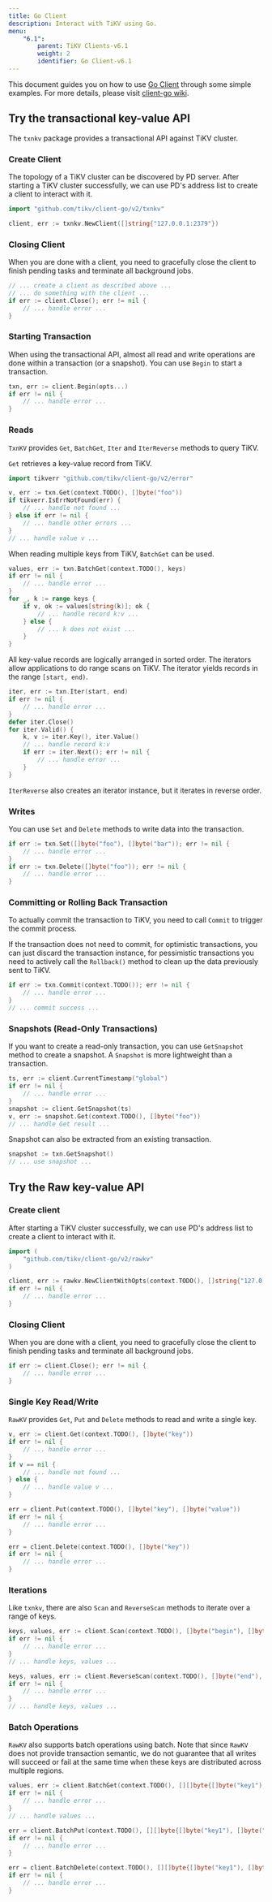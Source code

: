 ```yaml
---
title: Go Client
description: Interact with TiKV using Go.
menu:
    "6.1":
        parent: TiKV Clients-v6.1
        weight: 2
        identifier: Go Client-v6.1
---
```


This document guides you on how to use [Go Client](https://github.com/tikv/client-go) through some simple examples. For more details, please visit [client-go wiki].

## Try the transactional key-value API

The `txnkv` package provides a transactional API against TiKV cluster.

### Create Client

The topology of a TiKV cluster can be discovered by PD server. After starting a TiKV cluster successfully, we can use PD's address list to create a client to interact with it.

```go
import "github.com/tikv/client-go/v2/txnkv"

client, err := txnkv.NewClient([]string{"127.0.0.1:2379"})
```

### Closing Client

When you are done with a client, you need to gracefully close the client to finish pending tasks and terminate all background jobs.

```go
// ... create a client as described above ...
// ... do something with the client ...
if err := client.Close(); err != nil {
    // ... handle error ...
}
```

### Starting Transaction

When using the transactional API, almost all read and write operations are done within a transaction (or a snapshot). You can use `Begin` to start a transaction.

```go
txn, err := client.Begin(opts...)
if err != nil {
    // ... handle error ...
}
```

### Reads

`TxnKV` provides `Get`, `BatchGet`, `Iter` and `IterReverse` methods to query TiKV.

`Get` retrieves a key-value record from TiKV.

```go
import tikverr "github.com/tikv/client-go/v2/error"

v, err := txn.Get(context.TODO(), []byte("foo"))
if tikverr.IsErrNotFound(err) {
    // ... handle not found ...
} else if err != nil {
    // ... handle other errors ...
}
// ... handle value v ...
```

When reading multiple keys from TiKV, `BatchGet` can be used.

```go
values, err := txn.BatchGet(context.TODO(), keys)
if err != nil {
    // ... handle error ...
}
for _, k := range keys {
    if v, ok := values[string(k)]; ok {
        // ... handle record k:v ...
    } else {
        // ... k does not exist ...
    }
}
```

All key-value records are logically arranged in sorted order. The iterators allow applications to do range scans on TiKV. The iterator yields records in the range `[start, end)`.

```go
iter, err := txn.Iter(start, end)
if err != nil {
    // ... handle error ...
}
defer iter.Close()
for iter.Valid() {
    k, v := iter.Key(), iter.Value()
    // ... handle record k:v
    if err := iter.Next(); err != nil {
        // ... handle error ...
    }
}
```

`IterReverse` also creates an iterator instance, but it iterates in reverse order.

### Writes

You can use `Set` and `Delete` methods to write data into the transaction.

```go
if err := txn.Set([]byte("foo"), []byte("bar")); err != nil {
    // ... handle error ...
}
if err := txn.Delete([]byte("foo")); err != nil {
    // ... handle error ...
}
```

### Committing or Rolling Back Transaction

To actually commit the transaction to TiKV, you need to call `Commit` to trigger the commit process.

If the transaction does not need to commit, for optimistic transactions, you can just discard the transaction instance, for pessimistic transactions you need to actively call the `Rollback()` method to clean up the data previously sent to TiKV.

```go
if err := txn.Commit(context.TODO()); err != nil {
    // ... handle error ...
}
// ... commit success ...
```

### Snapshots (Read-Only Transactions)

If you want to create a read-only transaction, you can use `GetSnapshot` method to create a snapshot. A `Snapshot` is more lightweight than a transaction.

```go
ts, err := client.CurrentTimestamp("global")
if err != nil {
    // ... handle error ...
}
snapshot := client.GetSnapshot(ts)
v, err := snapshot.Get(context.TODO(), []byte("foo"))
// ... handle Get result ...
```

Snapshot can also be extracted from an existing transaction.

```go
snapshot := txn.GetSnapshot()
// ... use snapshot ...
```


## Try the Raw key-value API

### Create client

After starting a TiKV cluster successfully, we can use PD's address list to create a client to interact with it.

```go
import (
    "github.com/tikv/client-go/v2/rawkv"
)

client, err := rawkv.NewClientWithOpts(context.TODO(), []string{"127.0.0.1:2379"})
if err != nil {
    // ... handle error ...
}
```

### Closing Client

When you are done with a client, you need to gracefully close the client to finish pending tasks and terminate all background jobs.

```go
if err := client.Close(); err != nil {
    // ... handle error ...
}
```

### Single Key Read/Write

`RawKV` provides `Get`, `Put` and `Delete` methods to read and write a single key.

```go
v, err := client.Get(context.TODO(), []byte("key"))
if err != nil {
    // ... handle error ...
}
if v == nil {
    // ... handle not found ...
} else {
    // ... handle value v ...
}

err = client.Put(context.TODO(), []byte("key"), []byte("value"))
if err != nil {
    // ... handle error ...
}

err = client.Delete(context.TODO(), []byte("key"))
if err != nil {
    // ... handle error ...
}
```

### Iterations
Like `txnkv`, there are also `Scan` and `ReverseScan` methods to iterate over a range of keys.

```go
keys, values, err := client.Scan(context.TODO(), []byte("begin"), []byte("end"), 10)
if err != nil {
    // ... handle error ...
}
// ... handle keys, values ...

keys, values, err := client.ReverseScan(context.TODO(), []byte("end"), []byte("begin"), 10)
if err != nil {
    // ... handle error ...
}
// ... handle keys, values ...
```

### Batch Operations

`RawKV` also supports batch operations using batch. Note that since `RawKV` does not provide transaction semantic, we do not guarantee that all writes will succeed or fail at the same time when these keys are distributed across multiple regions.

```go
values, err := client.BatchGet(context.TODO(), [][]byte{[]byte("key1"), []byte("key2")})
if err != nil {
    // ... handle error ...
}
// ... handle values ...

err = client.BatchPut(context.TODO(), [][]byte{[]byte("key1"), []byte("key2")}, [][]byte{[]byte("value1"), []byte("value2")})
if err != nil {
    // ... handle error ...
}

err = client.BatchDelete(context.TODO(), [][]byte{[]byte("key1"), []byte("key2")})
if err != nil {
    // ... handle error ...
}
```

[client-go wiki]: https://github.com/tikv/client-go/wiki
